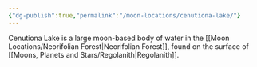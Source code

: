 ```yaml
---
{"dg-publish":true,"permalink":"/moon-locations/cenutiona-lake/"}
---
```


Cenutiona Lake is a large moon-based body of water in the [[Moon Locations/Neorifolian Forest\|Neorifolian Forest]], found on the surface of [[Moons, Planets and Stars/Regolanith\|Regolanith]].
